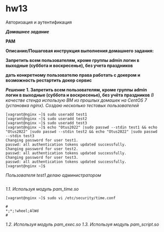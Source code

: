 # hw13
Авторизация и аутентификация

***Домашнее задание***

**PAM**

**Описание/Пошаговая инструкция выполнения домашнего задания:**

**Запретить всем пользователям, кроме группы admin логин в выходные (суббота и воскресенье), без учета праздников**

**дать конкретному пользователю права работать с докером и возможность рестартить докер сервис**

***Решение***
**1. Запретить всем пользователям, кроме группы admin логин в выходные (суббота и воскресенье), без учёта праздников**
*В качестве стенда использую ВМ из прошлых домашек на CentOS 7 (установка nginx).*
*Создаю несколько тестовых пользователей*
```
[vagrant@nginx ~]$ sudo useradd test1
[vagrant@nginx ~]$ sudo useradd test2
[vagrant@nginx ~]$ sudo useradd test3
[vagrant@nginx ~]$ echo "Otus2022" |sudo passwd --stdin test1 && echo "Otus2022" |sudo passwd --stdin test2 && echo "Otus2022" |sudo passwd --stdin test3   
Changing password for user test1.
passwd: all authentication tokens updated successfully.
Changing password for user test2.
passwd: all authentication tokens updated successfully.
Changing password for user test3.
passwd: all authentication tokens updated successfully.
[vagrant@nginx ~]$ 
```
*Пользователя test1 делаю администратором*
```
```
*1.1. Используя модуль pam_time.so*
```
[vagrant@nginx ~]$ sudo vi /etc/security/time.conf
```
```
#
*;*;!wheel;AlWd
#
```
*1.2. Используя модуль pam_exec.so*
*1.3. Используя модуль pam_script.so*

